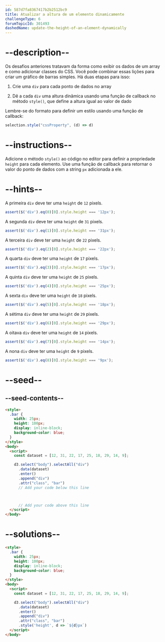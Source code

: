 ```yaml
---
id: 587d7fa8367417b2b2512bc9
title: Atualizar a altura de um elemento dinamicamente
challengeType: 6
forumTopicId: 301493
dashedName: update-the-height-of-an-element-dynamically
---
```


# --description--

Os desafios anteriores tratavam da forma como exibir os dados de um array e como adicionar classes do CSS. Você pode combinar essas lições para criar um gráfico de barras simples. Há duas etapas para isso:

1) Crie uma `div` para cada ponto de dados no array

2) Dê a cada `div` uma altura dinâmica usando uma função de callback no método `style()`, que define a altura igual ao valor de dado

Lembre-se do formato para definir um estilo usando uma função de callback:

```js
selection.style("cssProperty", (d) => d)
```

# --instructions--

Adicione o método `style()` ao código no editor para definir a propriedade `height` para cada elemento. Use uma função de callback para retornar o valor do ponto de dados com a string `px` adicionada a ele.

# --hints--

A primeira `div` deve ter uma `height` de `12` pixels.

```js
assert($('div').eq(0)[0].style.height === '12px');
```

A segunda `div` deve ter uma `height` de `31` pixels.

```js
assert($('div').eq(1)[0].style.height === '31px');
```

A terceira `div` deve ter uma `height` de `22` pixels.

```js
assert($('div').eq(2)[0].style.height === '22px');
```

A quarta `div` deve ter uma `height` de `17` pixels.

```js
assert($('div').eq(3)[0].style.height === '17px');
```

A quinta `div` deve ter uma `height` de `25` pixels.

```js
assert($('div').eq(4)[0].style.height === '25px');
```

A sexta `div` deve ter uma `height` de `18` pixels.

```js
assert($('div').eq(5)[0].style.height === '18px');
```

A sétima `div` deve ter uma `height` de `29` pixels.

```js
assert($('div').eq(6)[0].style.height === '29px');
```

A oitava `div` deve ter uma `height` de `14` pixels.

```js
assert($('div').eq(7)[0].style.height === '14px');
```

A nona `div` deve ter uma `height` de `9` pixels.

```js
assert($('div').eq(8)[0].style.height === '9px');
```

# --seed--

## --seed-contents--

```html
<style>
  .bar {
    width: 25px;
    height: 100px;
    display: inline-block;
    background-color: blue;
  }
</style>
<body>
  <script>
    const dataset = [12, 31, 22, 17, 25, 18, 29, 14, 9];

    d3.select("body").selectAll("div")
      .data(dataset)
      .enter()
      .append("div")
      .attr("class", "bar")
      // Add your code below this line



      // Add your code above this line
  </script>
</body>
```

# --solutions--

```html
<style>
  .bar {
    width: 25px;
    height: 100px;
    display: inline-block;
    background-color: blue;
  }
</style>
<body>
  <script>
    const dataset = [12, 31, 22, 17, 25, 18, 29, 14, 9];

    d3.select("body").selectAll("div")
      .data(dataset)
      .enter()
      .append("div")
      .attr("class", "bar")
      .style('height', d => `${d}px`)
  </script>
</body>
```

